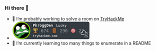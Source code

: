 ### Hi there 👋

<!--
**PhroggDev/PhroggDev** is a ✨ _special_ ✨ repository because its `README.md` (this file) appears on your GitHub profile.

Here are some ideas to get you started:
-->
- 🔭 I’m probably working to solve a room on [TryHackMe](https://tryhackme.com)
- ![tryhackme stats](https://github.com/PhroggDev/THM_Rooms/raw/master/assets/thm_propic.png)
- 🌱 I’m currently learning too many things to enumerate in a README
<!-- - 👯 I’m looking to collaborate on ...
- 🤔 I’m looking for help with ...
- 💬 Ask me about ...
- 📫 How to reach me: ... -->
